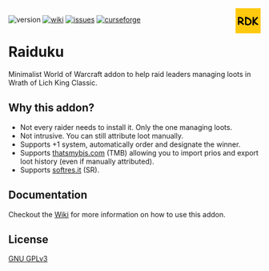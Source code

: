 <img src="https://github.com/ryp-erl/assets/blob/main/Raiduku/rdk_logo.jpg?raw=true" width=50 align="right" />

![version](https://img.shields.io/github/v/release/En-Roue-Libre/Raiduku)
[![wiki](https://img.shields.io/badge/read-wiki-green)](https://github.com/En-Roue-Libre/Raiduku/wiki)
[![issues](https://img.shields.io/badge/report-issues-blueviolet)](https://github.com/En-Roue-Libre/Raiduku/issues)
[![curseforge](https://img.shields.io/badge/visit%20on-curseforge-orange)](https://www.curseforge.com/wow/addons/raiduku/)

# Raiduku

Minimalist World of Warcraft addon to help raid leaders managing loots in Wrath of Lich King Classic.

## Why this addon?

- Not every raider needs to install it. Only the one managing loots.
- Not intrusive. You can still attribute loot manually.
- Supports +1 system, automatically order and designate the winner.
- Supports [thatsmybis.com](https://thatsmybis.com) (TMB) allowing you to import prios and export loot history (even if manually attributed).
- Supports [softres.it](https://softres.it) (SR).

## Documentation

Checkout the [Wiki](https://github.com/En-Roue-Libre/Raiduku/wiki) for more information on how to use this addon.

## License

[GNU GPLv3](LICENSE)
